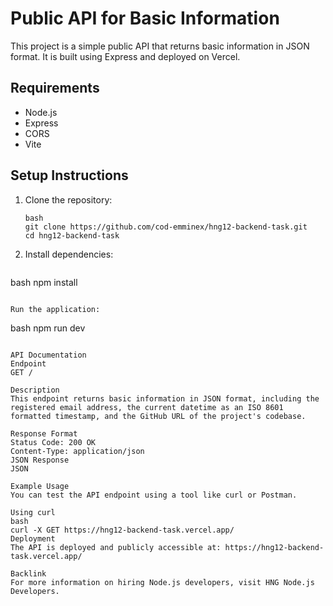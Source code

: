 # Public API for Basic Information

This project is a simple public API that returns basic information in JSON format. It is built using Express and deployed on Vercel.

## Requirements

- Node.js
- Express
- CORS
- Vite

## Setup Instructions

1. Clone the repository:
   ```
   bash
   git clone https://github.com/cod-emminex/hng12-backend-task.git
   cd hng12-backend-task
   ```
2. Install dependencies:
   ```
bash
npm install
```

Run the application:
```
bash
npm run dev
```

API Documentation
Endpoint
GET /

Description
This endpoint returns basic information in JSON format, including the registered email address, the current datetime as an ISO 8601 formatted timestamp, and the GitHub URL of the project's codebase.

Response Format
Status Code: 200 OK
Content-Type: application/json
JSON Response
JSON

Example Usage
You can test the API endpoint using a tool like curl or Postman.

Using curl
bash
curl -X GET https://hng12-backend-task.vercel.app/
Deployment
The API is deployed and publicly accessible at: https://hng12-backend-task.vercel.app/

Backlink
For more information on hiring Node.js developers, visit HNG Node.js Developers.
